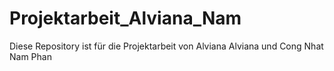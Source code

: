 # Projektarbeit_Alviana_Nam
Diese Repository ist für die Projektarbeit von Alviana Alviana und Cong Nhat Nam Phan
